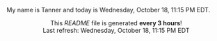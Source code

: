 My name is Tanner and today is Wednesday, October 18, 11:15 PM EDT.

<p align="center">This <i>README</i> file is generated <b>every 3 hours</b>!</br>Last refresh: Wednesday, October 18, 11:15 PM EDT<br /></p>

